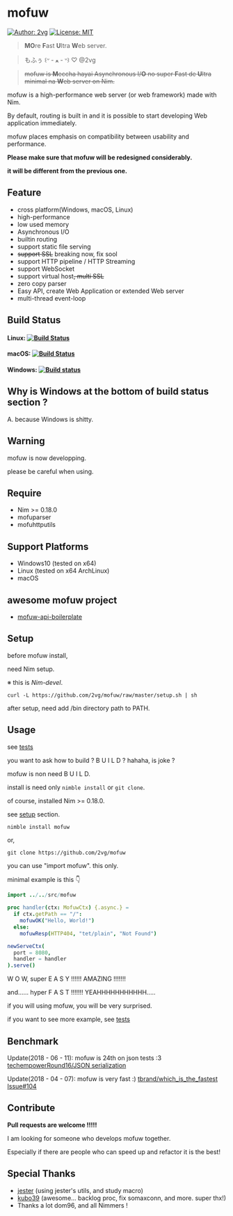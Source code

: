 # mofuw 

[![Author: 2vg](https://img.shields.io/badge/mofuw-%C2%B0%CA%9A%20%C9%9E%C2%B0-green.svg)](https://github.com/2vg/mofuw)
[![License: MIT](https://img.shields.io/badge/License-MIT-green.svg)](https://opensource.org/licenses/MIT)

> **MO**re **F**ast **U**ltra **W**eb server.

> もふぅ ꒰ᐡ - ﻌ - ᐡ꒱ ♡ @2vg

> ~~mofuw is **M**eccha hayai Asynchronous I/**O** no super **F**ast de **U**ltra minimal na **W**eb server on Nim.~~

mofuw is a high-performance web server (or web framework) made with Nim.

By default, routing is built in and it is possible to start developing Web application immediately.

mofuw places emphasis on compatibility between usability and performance.

**Please make sure that mofuw will be redesigned considerably.**

**it will be different from the previous one.**

## Feature
- cross platform(Windows, macOS, Linux)
- high-performance
- low used memory
- Asynchronous I/O
- builtin routing
- support static file serving
- ~~support SSL~~ breaking now, fix sool
- support HTTP pipeline / HTTP Streaming
- support WebSocket
- support virtual host~~, multi SSL~~
- zero copy parser
- Easy API, create Web Application or extended Web server
- multi-thread event-loop

## Build Status

#### Linux: [![Build Status](https://semaphoreci.com/api/v1/2vg/mofuw/branches/master/badge.svg)](https://semaphoreci.com/2vg/mofuw)

#### macOS: [![Build Status](https://travis-ci.org/2vg/mofuw.svg?branch=master)](https://travis-ci.org/2vg/mofuw)

#### Windows: [![Build status](https://ci.appveyor.com/api/projects/status/m6g40k0fd3m1w08t?svg=true)](https://ci.appveyor.com/project/2vg/mofuw)

## Why is Windows at the bottom of build status section ?
A. because Windows is shitty.

## Warning
mofuw is now developping.

please be careful when using.

## Require
- Nim >= 0.18.0
- mofuparser
- mofuhttputils

## Support Platforms
- Windows10 (tested on x64)
- Linux (tested on x64 ArchLinux)
- macOS

## awesome mofuw project
- [mofuw-api-boilerplate](https://github.com/OdaDaisuke/mofuw-api-boilerplate)

## Setup
before mofuw install, 

need Nim setup.

※ this is *Nim-devel*.

```shell
curl -L https://github.com/2vg/mofuw/raw/master/setup.sh | sh
```

after setup, need add /bin directory path to PATH.

## Usage
see [tests](https://github.com/2vg/mofuw/blob/master/tests)

you want to ask how to build ? B U I L D ? hahaha, is joke ?

mofuw is non need B U I L D.

install is need only `nimble install` or `git clone`.

of course, installed Nim >= 0.18.0.

see [setup](https://github.com/2vg/mofuw/blob/master/README.md#setup) section.

```sh
nimble install mofuw
```

or,

```
git clone https://github.com/2vg/mofuw
```

you can use "import mofuw". this only.

minimal example is this 👇

```nim
import ../../src/mofuw

proc handler(ctx: MofuwCtx) {.async.} =
  if ctx.getPath == "/":
    mofuwOK("Hello, World!")
  else:
    mofuwResp(HTTP404, "tet/plain", "Not Found")

newServeCtx(
  port = 8080,
  handler = handler
).serve()
```

W O W, super E A S Y !!!!!! AMAZING !!!!!!!

and...... hyper F A S T !!!!!!! YEAHHHHHHHHHHH.....

if you will using mofuw, you will be very surprised.

if you want to see more example, see [tests](https://github.com/2vg/mofuw/tree/master/tests)

## Benchmark
Update(2018 - 06 - 11): mofuw is 24th on json tests :3 [techempowerRound16/JSON serialization](https://www.techempower.com/benchmarks/#section=data-r16&hw=ph&test=json)

Update(2018 - 04 - 07): mofuw is very fast :) [tbrand/which_is_the_fastest Issue#104](https://github.com/tbrand/which_is_the_fastest/issues/101#issuecomment-379293774)

## Contribute
**Pull requests are welcome !!!!!**

I am looking for someone who develops mofuw together.

Especially if there are people who can speed up and refactor it is the best!

## Special Thanks
- [jester](https://github.com/dom96/jester) (using jester's utils, and study macro)
- [kubo39](https://github.com/kubo39) (awesome... backlog proc, fix somaxconn, and more. super thx!)
- Thanks a lot dom96, and all Nimmers !